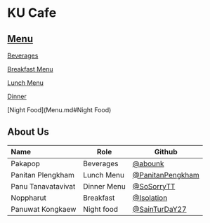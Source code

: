 # KU Cafe

## [Menu](Menu.md)


[Beverages](Menu.md#Beverages)   
 
[Breakfast Menu](Menu.md#Breakfast)

[Lunch Menu](Menu.md#Lunch)
    
[Dinner](Menu.md#Dinner)

[Night Food](Menu.md#Night Food)

## About Us


| Name      | Role      | Github          |
|:----------|-----------|-----------------|
| Pakapop | Beverages | [@abounk](https://github.com/abounk) |
| Panitan Plengkham | Lunch Menu | [@PanitanPengkham](https://github.com/PanitanPlengkham)|
| Panu Tanavatavivat | Dinner Menu | [@SoSorryTT](https://github.com/SoSorryTT) |
| Noppharut | Breakfast | [@Isolation](https://github.com/Isolation666) |
| Panuwat Kongkaew | Night food | [@SainTurDaY27](https://https://github.com/SainTurDaY27) |


